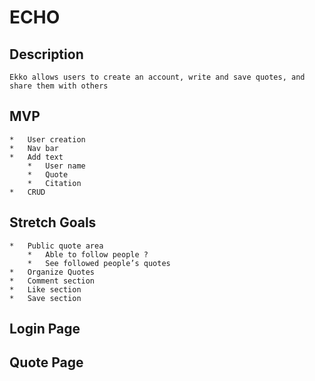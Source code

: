 # ECHO
## Description
    Ekko allows users to create an account, write and save quotes, and share them with others 
## MVP
    *   User creation
    *   Nav bar
    * 	Add text 
        *   User name
        *   Quote 
        *   Citation
    *   CRUD
    

## Stretch Goals
    *   Public quote area
        *   Able to follow people ?
        *	See followed people’s quotes
    *   Organize Quotes 
    *   Comment section
    *   Like section
    *   Save section


## Login Page




## Quote Page

##